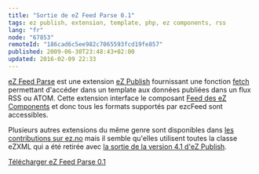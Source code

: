 ```yaml
---
title: "Sortie de eZ Feed Parse 0.1"
tags: ez publish, extension, template, php, ez components, rss
lang: "fr"
node: "67853"
remoteId: "186cad6c5ee982c7065593fcd19fe857"
published: 2009-06-30T23:48:43+02:00
updated: 2016-02-09 22:33
---
```


[eZ Feed Parse](http://projects.ez.no/ezfeedparse) est une extension [eZ
Publish](/tag/ez-publish) fournissant une fonction
[fetch](http://ez.no/doc/ez_publish/technical_manual/4_0/templates/information_extraction)
permettant d'accéder dans un template aux données publiées dans un flux RSS ou
ATOM. Cette extension interface le composant [Feed des eZ
Components](http://ezcomponents.org/docs/api/trunk/classtrees_Feed.html) et donc
tous les formats supportés par ezcFeed sont accessibles.

Plusieurs autres extensions du même genre sont disponibles dans [les
contributions sur
ez.no](http://projects.ez.no/content/advancedsearch?SearchText=rss)
mais il semble qu'elles utilisent toutes la classe eZXML qui a été retirée avec
[la sortie de la version 4.1 d'eZ
Publish](/post/quelques-nouveautes-d-ez-publish-4-1).

[Télécharger eZ Feed Parse
0.1](http://projects.ez.no/ezfeedparse/downloads/ez_feed_parse_0_1)
